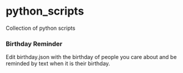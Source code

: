 # python_scripts
Collection of python scripts


### Birthday Reminder
Edit birthday.json with the birthday of people you care about and be reminded by text when it is their birthday.
